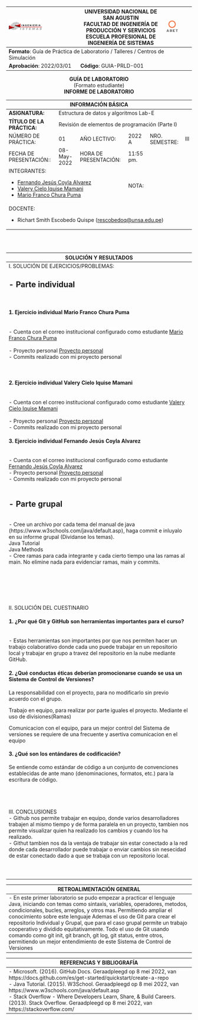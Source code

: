 <div align="center">
<table>
    <theader>
        <tr>
            <td><img src="https://github.com/rescobedoq/pw2/blob/main/epis.png?raw=true" alt="EPIS" style="width:50%; height:auto"/></td>
            <th>
                <span style="font-weight:bold;">UNIVERSIDAD NACIONAL DE SAN AGUSTIN</span><br />
                <span style="font-weight:bold;">FACULTAD DE INGENIERÍA DE PRODUCCIÓN Y SERVICIOS</span><br />
                <span style="font-weight:bold;">ESCUELA PROFESIONAL DE INGENIERÍA DE SISTEMAS</span>
            </th>
            <td><img src="https://github.com/rescobedoq/pw2/blob/main/abet.png?raw=true" alt="ABET" style="width:50%; height:auto"/></td>
        </tr>
    </theader>
    <tbody>
        <tr><td colspan="3"><span style="font-weight:bold;">Formato</span>: Guía de Práctica de Laboratorio / Talleres / Centros de Simulación</td></tr>
        <tr><td><span style="font-weight:bold;">Aprobación</span>:  2022/03/01</td><td colspan="2"><span style="font-weight:bold;">Código</span>: GUIA-PRLD-001</td></tr>
    </tbody>
</table>
</div>

<div align="center">
<span style="font-weight:bold;" colspan="6">GUÍA DE LABORATORIO</span><br />
<span>(Formato estudiante)</span>
</div>
<div align="center">
	<span style="font-weight:bold;">INFORME DE LABORATORIO</span>

<table>
		<theader>
			<tr><th colspan="6">INFORMACIÓN BÁSICA</th></tr>
		</theader>
		<tbody>
			<tr>
				<td><span style="font-weight:bold;">ASIGNATURA:</span></td>
				<td colspan="5">Estructura de datos y algoritmos Lab-E</td>
			</tr>
			<tr>
				<td><span style="font-weight:bold;">TÍTULO DE LA PRÁCTICA:<span></td>
				<td colspan="5">Revisión de elementos de programación (Parte I)</td>
			</tr>
			<tr>
				<td>NÚMERO DE PRÁCTICA:</td>
				<td>01</td><td>AÑO LECTIVO:</td>
				<td>2022 A</td>
				<td>NRO. SEMESTRE:</td>
				<td>III</td>
			</tr>
			<tr>
				<td>FECHA DE PRESENTACIÓN::</td>
				<td>08-May-2022</td>
				<td>HORA DE PRESENTACIÓN:</td>
				<td> 11:55 pm.</td>
			</tr>
			<tr>
				<td colspan="3">INTEGRANTES:
					<ul>
					<li><a href="https://github.com/fernandocoylaA">Fernando Jesús Coyla Alvarez</a></li>
				 	<li><a href="https://github.com/Icielo23">Valery Cielo Iquise Mamani</a></li>
					<li><a href="https://github.com/Mario-Chura">Mario Franco Chura Puma</a></li>
					</ul>
				</td>
				<td colspan="">NOTA:</td>
				<td></td>
			</tr>
			<tr>
				<td colspan="6">DOCENTE:
					<ul>
					<li>Richart Smith Escobedo Quispe (<a href="rescobedoq@unsa.edu.pe">rescobedoq@unsa.edu.pe</a>)</li>
					</ul>
				</td>
			</tr>
		</tdbody>
</table>
</div>

<div align="center">
<table>
<theader>
<tr><th colspan="6">SOLUCIÓN Y RESULTADOS</th></tr>
</theader>
<tbody>

<tr><td>I. SOLUCIÓN DE EJERCICIOS/PROBLEMAS:<br>
<h2>- Parte individual</h2><br>
<h4>1. Ejercicio individual Mario Franco Chura Puma</h4><br>
- Cuenta con el correo institucional configurado como estudiante <a href="https://github.com/Mario-Chura">Mario Franco Chura Puma</a><br>
<img src="https://i.ibb.co/nnJnkgf/cuenta.jpg" alt=""><br>
- Proyecto personal <a href="https://github.com/Mario-Chura/Proyecto_Personal.git">Proyecto personal</a><br>
- Commits realizado con mi proyecto personal<br>
<img src="https://i.ibb.co/x3NVR2g/super.jpg" alt=""><br>
<img src="" alt=""><br>
<h4>2. Ejercicio individual Valery Cielo Iquise Mamani</h4><br>
- Cuenta con el correo institucional configurado como estudiante <a href="https://github.com/Icielo23">Valery Cielo Iquise Mamani</a><br>
<img src="" alt=""><br>
- Proyecto personal <a href="">Proyecto personal</a><br>
- Commits realizado con mi proyecto personal
<img src="" alt=""><br>
<h4>3. Ejercicio individual Fernando Jesús Coyla Alvarez</h4><br>
- Cuenta con el correo institucional configurado como estudiante <a href="https://github.com/fernandocoylaA">Fernando Jesús Coyla Alvarez</a>
<img src="https://i.ibb.co/8B2ZkTS/git-Cuenta.jpg" alt=""><br>
- Proyecto personal <a href="https://github.com/fernandocoylaA/eda_individual">Proyecto personal</a><br>
- Commits realizado con mi proyecto personal
<br><img src="https://i.ibb.co/DLwsp2p/commits-EDA-lab01-Indiv.jpg" alt=""><br>
<h2>- Parte grupal</h2><br>
- Cree un archivo por cada tema del manual de java (https://www.w3schools.com/java/default.asp), haga commit e inluyalo en su informe grupal (Dividanse los temas).<br>
Java Tutorial<br>
Java Methods<br>
- Cree ramas para cada integrante y cada cierto tiempo una las ramas al main. No elimine nada para evidenciar ramas, main y commits.<br>
<br><br>
<br><br>
<br><br>
</td></tr>
<tr><td>II. SOLUCIÓN DEL CUESTINARIO<br>
<h4>1. ¿Por qué Git y GitHub son herramientas importantes para el curso?</h4><br>
- Estas herramientas son importantes por que nos permiten hacer un trabajo colaborativo donde cada uno puede trabajar en un repositorio local y trabajar en grupo a travez del repositorio en la nube mediante GitHub.<br>
<h4>2. ¿Qué conductas éticas deberían promocionarse cuando se usa un Sistema de Control de Versiones? </h4>
<p>La responsabilidad con el proyecto, para no modificarlo sin previo acuerdo con el grupo.</p>
<p>Trabajo en equipo, para realizar por parte iguales el proyecto. Mediante el uso de divisiones(Ramas)</p>
<p>Comunicacion con el equipo, para un mejor control del Sistema de versiones se requiere de una frecuente y asertiva comunicacion en el equipo</p>
<h4>3. ¿Qué son los entándares de codificación? </h4>
<p>Se entiende como estándar de código a un conjunto de convenciones establecidas de ante mano (denominaciones, formatos, etc.) para la escritura de código.</p><br>
<br><br></td></tr>
<br><br></td></tr>
<tr><td>III. CONCLUSIONES<br>
- Github nos permite trabajar en equipo, donde varios desarrolladores trabajen al mismo tiempo y de forma paralela en un
proyecto, tambien nos permite visualizar quien ha realizado los cambios y cuando los ha realizado.<br>
- Githut tambien nos da la ventaja de trabajar sin estar conectado a la red donde cada desarrollador puede trabajar o 
enviar cambios sin nesecidad de estar conectado dado a que se trabaja con un repositorio local.<br>
<br>  
<br><br></td></tr>
</tbody>
</table>
</div>

<div align="center">
<table>
<theader>
<tr><th colspan="6">RETROALIMENTACIÓN GENERAL</th></tr>
</theader>
<tbody>
	<td>
	- En este primer laboratorio se pudo empezar a practicar el lenguaje Java, iniciando con temas como sintaxis, variables, operadores, metodos, condicionales, bucles, arreglos, y otros mas. Permitiendo ampliar el conocimiento sobre este lenguaje
Ademas el uso de Git para crear el repositorio Individual y Grupal, que para el caso grupal permite un trabajo cooperativo y dividido equitativamente. Todo el uso de Git usando comando como git init, git branch, git log, git status, entre otros, permitiendo un mejor entendimiento de este Sistema de Control de Versiones 
	</td>
</tbody>
</table>
</div>

<div align="center">
<table>
<theader>
<tr><th colspan="6">REFERENCIAS Y BIBLIOGRAFÍA</th></tr>
</theader>
<tbody>
	<td>
	- Microsoft. (2016). GitHub Docs. Geraadpleegd op 8 mei 2022, van https://docs.github.com/es/get-started/quickstart/create-a-repo <br>
	- Java Tutorial. (2015). W3School. Geraadpleegd op 8 mei 2022, van https://www.w3schools.com/java/default.asp <br>
	- Stack Overflow - Where Developers Learn, Share, & Build Careers. (2013). Stack Overflow. Geraadpleegd op 8 mei 2022, van https://stackoverflow.com/ <br>
	</td>
</tbody>
</table>
</div>
